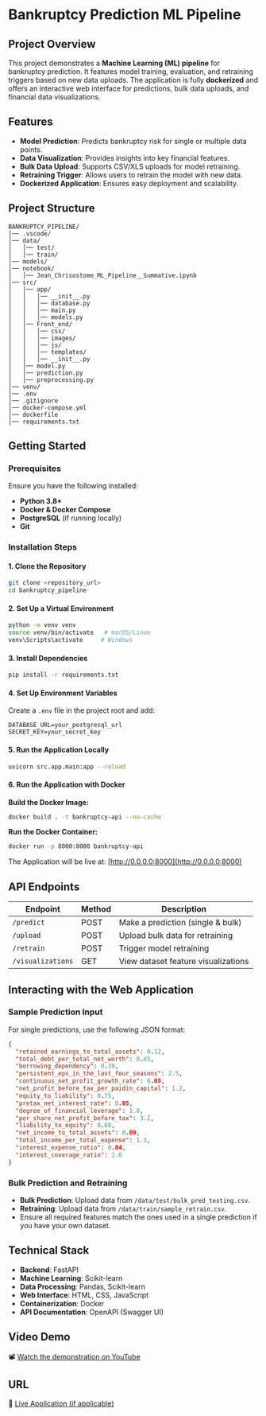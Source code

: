 # Bankruptcy Prediction ML Pipeline

## Project Overview

This project demonstrates a **Machine Learning (ML) pipeline** for bankruptcy prediction. It features model training, evaluation, and retraining triggers based on new data uploads. The application is fully **dockerized** and offers an interactive web interface for predictions, bulk data uploads, and financial data visualizations.

## Features

- **Model Prediction**: Predicts bankruptcy risk for single or multiple data points.
- **Data Visualization**: Provides insights into key financial features.
- **Bulk Data Upload**: Supports CSV/XLS uploads for model retraining.
- **Retraining Trigger**: Allows users to retrain the model with new data.
- **Dockerized Application**: Ensures easy deployment and scalability.

## Project Structure

```plaintext
BANKRUPTCY_PIPELINE/
│── .vscode/
│── data/
│   │── test/
│   │── train/
│── models/
│── notebook/
│   │── Jean_Chrisostome_ML_Pipeline__Summative.ipynb
│── src/
│   │── app/
│   │   │── __init__.py
│   │   │── database.py
│   │   │── main.py
│   │   │── models.py
│   │── Front_end/
│   │   │── css/
│   │   │── images/
│   │   │── js/
│   │   │── templates/
│   │   │── __init__.py
│   │── model.py
│   │── prediction.py
│   │── preprocessing.py
│── venv/
│── .env
│── .gitignore
│── docker-compose.yml
│── dockerfile
│── requirements.txt
```

## Getting Started

### Prerequisites

Ensure you have the following installed:

- **Python 3.8+**
- **Docker & Docker Compose**
- **PostgreSQL** (if running locally)
- **Git**

### Installation Steps

#### 1. Clone the Repository

```bash
git clone <repository_url>
cd bankruptcy_pipeline
```

#### 2. Set Up a Virtual Environment

```bash
python -m venv venv
source venv/bin/activate   # macOS/Linux
venv\Scripts\activate     # Windows
```

#### 3. Install Dependencies

```bash
pip install -r requirements.txt
```

#### 4. Set Up Environment Variables

Create a `.env` file in the project root and add:

```env
DATABASE_URL=your_postgresql_url
SECRET_KEY=your_secret_key
```

#### 5. Run the Application Locally

```bash
uvicorn src.app.main:app --reload
```

#### 6. Run the Application with Docker

**Build the Docker Image:**

```bash
docker build . -t bankruptcy-api --no-cache
```

**Run the Docker Container:**

```bash
docker run -p 8000:8000 bankruptcy-api
```

The Application will be live at: [http://0.0.0.0:8000](http://0.0.0.0:8000)

## API Endpoints

| Endpoint          | Method | Description                         |
| ----------------- | ------ | ----------------------------------- |
| `/predict`        | POST   | Make a prediction (single & bulk)   |
| `/upload`         | POST   | Upload bulk data for retraining     |
| `/retrain`        | POST   | Trigger model retraining            |
| `/visualizations` | GET    | View dataset feature visualizations |

## Interacting with the Web Application

### Sample Prediction Input

For single predictions, use the following JSON format:

```json
{
  "retained_earnings_to_total_assets": 0.12,
  "total_debt_per_total_net_worth": 0.45,
  "borrowing_dependency": 0.30,
  "persistent_eps_in_the_last_four_seasons": 2.5,
  "continuous_net_profit_growth_rate": 0.08,
  "net_profit_before_tax_per_paidin_capital": 1.2,
  "equity_to_liability": 0.75,
  "pretax_net_interest_rate": 0.05,
  "degree_of_financial_leverage": 1.8,
  "per_share_net_profit_before_tax": 3.2,
  "liability_to_equity": 0.60,
  "net_income_to_total_assets": 0.09,
  "total_income_per_total_expense": 1.3,
  "interest_expense_ratio": 0.04,
  "interest_coverage_ratio": 2.0
}
```

### Bulk Prediction and Retraining

- **Bulk Prediction**: Upload data from `/data/test/bulk_pred_testing.csv`.
- **Retraining**: Upload data from `/data/train/sample_retrain.csv`.
- Ensure all required features match the ones used in a single prediction if you have your own dataset.

## Technical Stack

- **Backend**: FastAPI
- **Machine Learning**: Scikit-learn
- **Data Processing**: Pandas, Scikit-learn
- **Web Interface**: HTML, CSS, JavaScript
- **Containerization**: Docker
- **API Documentation**: OpenAPI (Swagger UI)

## Video Demo

📽 [Watch the demonstration on YouTube](#)

## URL

🔗 [Live Application (if applicable)](#)

